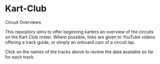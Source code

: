 # Kart-Club
 Circuit Overviews

 This repository aims to offer beginning karters an overview of the circuits on the Kart Club roster. Where possible, links are given to YouTube videos offering a track guide, or simply an onboard cam of a circuit lap.

 Click on the names of the tracks above to review the data available so far for each track.